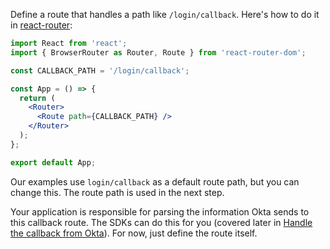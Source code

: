 Define a route that handles a path like `/login/callback`. Here's how to do it in [react-router](https://github.com/ReactTraining/react-router):


```jsx
import React from 'react';
import { BrowserRouter as Router, Route } from 'react-router-dom';

const CALLBACK_PATH = '/login/callback';

const App = () => {
  return (
    <Router>
      <Route path={CALLBACK_PATH} />
    </Router>
  );
};

export default App;
```

Our examples use `login/callback` as a default route path, but you can change this. The route path is used in the next step.

Your application is responsible for parsing the information Okta sends to this callback route. The SDKs can do this for you (covered later in [Handle the callback from Okta](#handle-the-callback-from-okta)). For now, just define the route itself.
